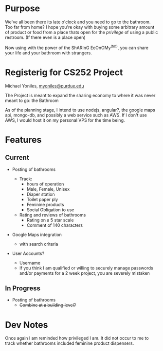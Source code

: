 # Purpose

We've all been there its late o'clock and you need to go to the bathroom.
Too far from home?
I hope you're okay with buying some arbitrary amount of product or food from a place thats open for the *privilege* of using a public restroom.
(If there even is a place open)

Now using with the power of the ShARInG EcOnOMy$^{(tm)}$, you can share your life and your bathroom with strangers.

# Registerig for CS252 Project

Michael Yoniles, myoniles@purdue.edu

The Project is meant to expand the sharing economy to where it was never meant to go: the Bathroom

As of the planning stage, I intend to use nodejs, angular?, the google maps api, mongo-db, and possibly a web service such as AWS. If I don't use AWS, I would host it on my personal VPS for the time being.

# Features

## Current

- Posting of bathrooms
	- Track:
		- hours of operation
		- Male, Female, Unisex
		- Diaper station
		- Toilet paper ply
		- Feminine products
		- Social Obligation to use
	- Rating and reviews of bathrooms
		- Rating on a 5 star scale
		- Comment of 140 characters

- Google Maps integration
	- with search criteria

- User Accounts?
	- Username
	- If you think I am qualified or willing to securely manage passwords and/or payments for a 2 week project, you are severely mistaken

## In Progress

- Posting of bathrooms
	- ~~Combine at a building level?~~

# Dev Notes

Once again I am reminded how privileged I am.
It did not occur to me to track whether bathrooms included feminine product dispensers.
